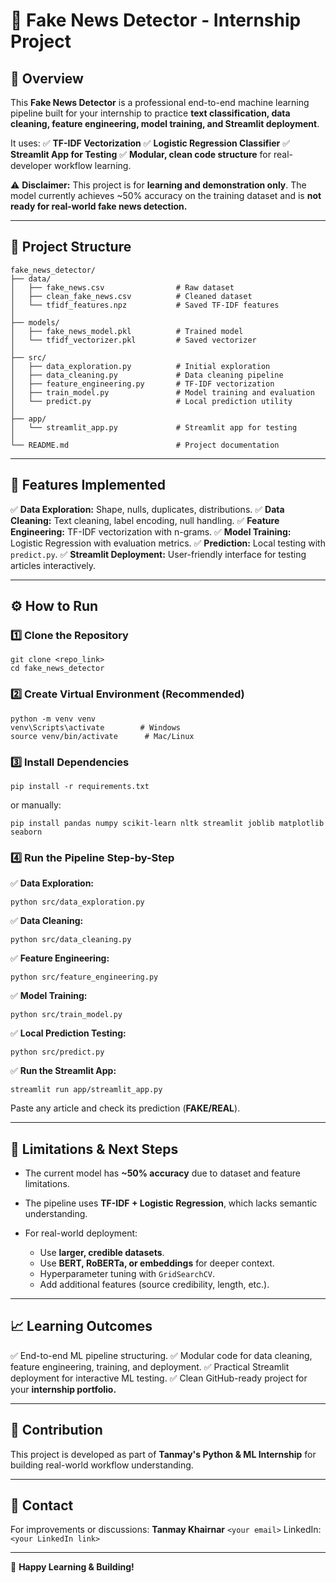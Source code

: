 # 📰 Fake News Detector - Internship Project

## 📌 Overview

This **Fake News Detector** is a professional end-to-end machine learning pipeline built for your internship to practice **text classification, data cleaning, feature engineering, model training, and Streamlit deployment**.

It uses:
✅ **TF-IDF Vectorization**
✅ **Logistic Regression Classifier**
✅ **Streamlit App for Testing**
✅ **Modular, clean code structure** for real-developer workflow learning.

⚠️ **Disclaimer:** This project is for **learning and demonstration only**. The model currently achieves \~50% accuracy on the training dataset and is **not ready for real-world fake news detection.**

---

## 📂 Project Structure

```
fake_news_detector/
├── data/
│   ├── fake_news.csv                # Raw dataset
│   ├── clean_fake_news.csv          # Cleaned dataset
│   └── tfidf_features.npz           # Saved TF-IDF features
│
├── models/
│   ├── fake_news_model.pkl          # Trained model
│   └── tfidf_vectorizer.pkl         # Saved vectorizer
│
├── src/
│   ├── data_exploration.py          # Initial exploration
│   ├── data_cleaning.py             # Data cleaning pipeline
│   ├── feature_engineering.py       # TF-IDF vectorization
│   ├── train_model.py               # Model training and evaluation
│   └── predict.py                   # Local prediction utility
│
├── app/
│   └── streamlit_app.py             # Streamlit app for testing
│
└── README.md                        # Project documentation
```

---

## 🚀 Features Implemented

✅ **Data Exploration:** Shape, nulls, duplicates, distributions.
✅ **Data Cleaning:** Text cleaning, label encoding, null handling.
✅ **Feature Engineering:** TF-IDF vectorization with n-grams.
✅ **Model Training:** Logistic Regression with evaluation metrics.
✅ **Prediction:** Local testing with `predict.py`.
✅ **Streamlit Deployment:** User-friendly interface for testing articles interactively.

---

## ⚙️ How to Run

### 1️⃣ Clone the Repository

```
git clone <repo_link>
cd fake_news_detector
```

### 2️⃣ Create Virtual Environment (Recommended)

```
python -m venv venv
venv\Scripts\activate        # Windows
source venv/bin/activate      # Mac/Linux
```

### 3️⃣ Install Dependencies

```
pip install -r requirements.txt
```

or manually:

```
pip install pandas numpy scikit-learn nltk streamlit joblib matplotlib seaborn
```

### 4️⃣ Run the Pipeline Step-by-Step

✅ **Data Exploration:**

```
python src/data_exploration.py
```

✅ **Data Cleaning:**

```
python src/data_cleaning.py
```

✅ **Feature Engineering:**

```
python src/feature_engineering.py
```

✅ **Model Training:**

```
python src/train_model.py
```

✅ **Local Prediction Testing:**

```
python src/predict.py
```

✅ **Run the Streamlit App:**

```
streamlit run app/streamlit_app.py
```

Paste any article and check its prediction (**FAKE/REAL**).

---

## 🧩 Limitations & Next Steps

* The current model has **\~50% accuracy** due to dataset and feature limitations.
* The pipeline uses **TF-IDF + Logistic Regression**, which lacks semantic understanding.
* For real-world deployment:

  * Use **larger, credible datasets**.
  * Use **BERT, RoBERTa, or embeddings** for deeper context.
  * Hyperparameter tuning with `GridSearchCV`.
  * Add additional features (source credibility, length, etc.).

---

## 📈 Learning Outcomes

✅ End-to-end ML pipeline structuring.
✅ Modular code for data cleaning, feature engineering, training, and deployment.
✅ Practical Streamlit deployment for interactive ML testing.
✅ Clean GitHub-ready project for your **internship portfolio.**

---

## 🤝 Contribution

This project is developed as part of **Tanmay's Python & ML Internship** for building real-world workflow understanding.

---

## 📧 Contact

For improvements or discussions:
**Tanmay Khairnar**
`<your email>`
LinkedIn: `<your LinkedIn link>`

---

🚀 **Happy Learning & Building!**
